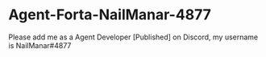 # Agent-Forta-NailManar-4877
Please add me as a Agent Developer [Published] on Discord, my username is NailManar#4877
